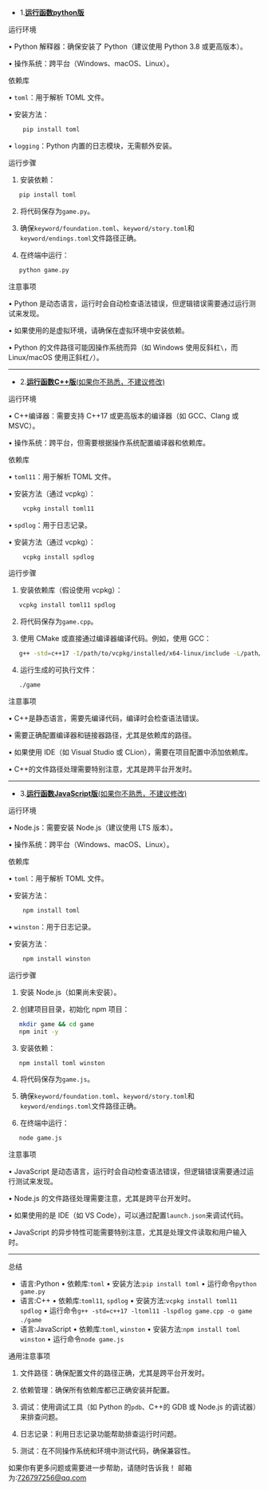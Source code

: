 - 1.[**运行函数python版**](main.py)


运行环境

• Python 解释器：确保安装了 Python（建议使用 Python 3.8 或更高版本）。

• 操作系统：跨平台（Windows、macOS、Linux）。


依赖库

• `toml`：用于解析 TOML 文件。

• 安装方法：

```bash
    pip install toml
```

• `logging`：Python 内置的日志模块，无需额外安装。


运行步骤

1. 安装依赖：

```bash
   pip install toml
   ```


2. 将代码保存为`game.py`。

3. 确保`keyword/foundation.toml`、`keyword/story.toml`和`keyword/endings.toml`文件路径正确。

4. 在终端中运行：

```bash
   python game.py
   ```



注意事项

• Python 是动态语言，运行时会自动检查语法错误，但逻辑错误需要通过运行测试来发现。

• 如果使用的是虚拟环境，请确保在虚拟环境中安装依赖。

• Python 的文件路径可能因操作系统而异（如 Windows 使用反斜杠`\`，而 Linux/macOS 使用正斜杠`/`）。


---



- 2.[**运行函数C++版**(如果你不熟悉，不建议修改)](main.cpp)

运行环境

• C++编译器：需要支持 C++17 或更高版本的编译器（如 GCC、Clang 或 MSVC）。

• 操作系统：跨平台，但需要根据操作系统配置编译器和依赖库。


依赖库

• `toml11`：用于解析 TOML 文件。

• 安装方法（通过 vcpkg）：

```bash
    vcpkg install toml11
```


• `spdlog`：用于日志记录。

• 安装方法（通过 vcpkg）：

```bash
    vcpkg install spdlog
```



运行步骤

1. 安装依赖库（假设使用 vcpkg）：

```bash
   vcpkg install toml11 spdlog
   ```


2. 将代码保存为`game.cpp`。

3. 使用 CMake 或直接通过编译器编译代码。例如，使用 GCC：

```bash
   g++ -std=c++17 -I/path/to/vcpkg/installed/x64-linux/include -L/path/to/vcpkg/installed/x64-linux/lib -ltoml11 -lspdlog game.cpp -o game
```


4. 运行生成的可执行文件：

```bash
   ./game
   ```



注意事项

• C++是静态语言，需要先编译代码，编译时会检查语法错误。

• 需要正确配置编译器和链接器路径，尤其是依赖库的路径。

• 如果使用 IDE（如 Visual Studio 或 CLion），需要在项目配置中添加依赖库。

• C++的文件路径处理需要特别注意，尤其是跨平台开发时。


---

- 3.[**运行函数JavaScript版**(如果你不熟悉，不建议修改)](main.js)


运行环境

• Node.js：需要安装 Node.js（建议使用 LTS 版本）。

• 操作系统：跨平台（Windows、macOS、Linux）。


依赖库

• `toml`：用于解析 TOML 文件。

• 安装方法：

```bash
    npm install toml
```


• `winston`：用于日志记录。

• 安装方法：

```bash
    npm install winston
```


运行步骤

1. 安装 Node.js（如果尚未安装）。

2. 创建项目目录，初始化 npm 项目：

```bash
   mkdir game && cd game
   npm init -y
```


3. 安装依赖：

```bash
   npm install toml winston
```


4. 将代码保存为`game.js`。

5. 确保`keyword/foundation.toml`、`keyword/story.toml`和`keyword/endings.toml`文件路径正确。

6. 在终端中运行：

```bash
   node game.js
```



注意事项

• JavaScript 是动态语言，运行时会自动检查语法错误，但逻辑错误需要通过运行测试来发现。

• Node.js 的文件路径处理需要注意，尤其是跨平台开发时。

• 如果使用的是 IDE（如 VS Code），可以通过配置`launch.json`来调试代码。

• JavaScript 的异步特性可能需要特别注意，尤其是处理文件读取和用户输入时。


---



总结


- 语言:Python
•  依赖库:`toml`
•  安装方法:`pip install toml`
•  运行命令`python game.py`
- 语言:C++
•  依赖库:`toml11`, `spdlog`
•  安装方法:`vcpkg install toml11 spdlog`
•  运行命令`g++ -std=c++17 -ltoml11 -lspdlog game.cpp -o game`<br>`./game`
- 语言:JavaScript
•  依赖库:`toml`, `winston`
•  安装方法:`npm install toml winston`
•  运行命令`node game.js`
 

通用注意事项

1. 文件路径：确保配置文件的路径正确，尤其是跨平台开发时。

2. 依赖管理：确保所有依赖库都已正确安装并配置。

3. 调试：使用调试工具（如 Python 的`pdb`、C++的 GDB 或 Node.js 的调试器）来排查问题。

4. 日志记录：利用日志记录功能帮助排查运行时问题。

5. 测试：在不同操作系统和环境中测试代码，确保兼容性。

如果你有更多问题或需要进一步帮助，请随时告诉我！
邮箱为:[726797256@qq.com](mailto:726797256@qq.com)